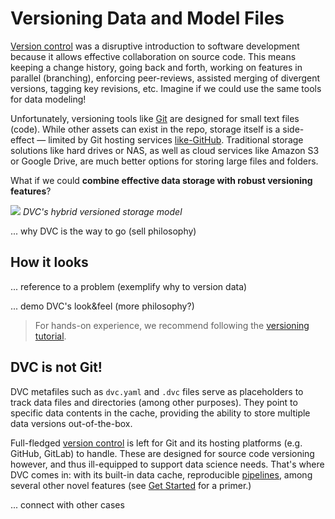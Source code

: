 # Versioning Data and Model Files

[Version control](https://en.wikipedia.org/wiki/Version_control) was a
disruptive introduction to software development because it allows effective
collaboration on source code. This means keeping a change history, going back
and forth, working on features in parallel (branching), enforcing peer-reviews,
assisted merging of divergent versions, tagging key revisions, etc. Imagine if
we could use the same tools for data modeling!

Unfortunately, versioning tools like [Git](https://git-scm.com/) are designed
for small text files (code). While other assets can exist in the repo, storage
itself is a side-effect — limited by Git hosting services
[like-GitHub](https://docs.github.com/en/github/managing-large-files/what-is-my-disk-quota).
Traditional storage solutions like hard drives or NAS, as well as cloud services
like Amazon S3 or Google Drive, are much better options for storing large files
and folders.

What if we could **combine effective data storage with robust versioning
features**?

![](/img/model-versioning-diagram.png) _DVC's hybrid versioned storage model_

... why DVC is the way to go (sell philosophy)

## How it looks

... reference to a problem (exemplify why to version data)

... demo DVC's look&feel (more philosophy?)

> For hands-on experience, we recommend following the
> [versioning tutorial](/doc/use-cases/versioning-data-and-model-files).

## DVC is not Git!

DVC metafiles such as `dvc.yaml` and `.dvc` files serve as placeholders to track
data files and directories (among other purposes). They point to specific data
contents in the <abbr>cache</abbr>, providing the ability to store multiple data
versions out-of-the-box.

Full-fledged
[version control](https://git-scm.com/book/en/v2/Getting-Started-About-Version-Control)
is left for Git and its hosting platforms (e.g. GitHub, GitLab) to handle. These
are designed for source code versioning however, and thus ill-equipped to
support data science needs. That's where DVC comes in: with its built-in data
<abbr>cache</abbr>, reproducible [pipelines](/doc/start/data-pipelines), among
several other novel features (see [Get Started](/doc/start/) for a primer.)

... connect with other cases
